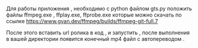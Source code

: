 Для работы приложения , необходимо с python файлом gts.py положить файлы ffmpeg.exe , ffplay.exe, ffprobe.exe которые можно скачать по ссылке 
https://www.gyan.dev/ffmpeg/builds/ffmpeg-git-full.7 

После этого вставить url ролика в код , и запустить , после выполнения в вашей директории появится конечный mp4 файл с автопереводом .
